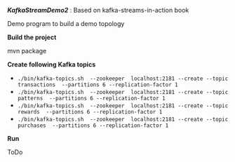***KafkaStreamDemo2*** : Based on kafka-streams-in-action book

Demo program to build a demo topology

**Build the project**

mvn package

**Create following Kafka topics**

- `./bin/kafka-topics.sh  --zookeeper  localhost:2181 --create --topic transactions  --partitions 6 --replication-factor 1`
- `./bin/kafka-topics.sh  --zookeeper  localhost:2181 --create --topic patterns  --partitions 6 --replication-factor 1`
- `./bin/kafka-topics.sh  --zookeeper  localhost:2181 --create --topic rewards  --partitions 6 --replication-factor 1`
- `./bin/kafka-topics.sh  --zookeeper  localhost:2181 --create --topic purchases  --partitions 6 --replication-factor 1`

**Run**

ToDo